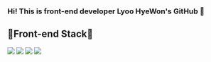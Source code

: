 ### Hi! This is front-end developer Lyoo HyeWon's GitHub 👋

## 🌟Front-end Stack🌟
<a href="" target="_blank"><img src="https://img.shields.io/badge/HTML-E34F26?style=flat&logo=HTML5&logoColor=white"/></a>
<a href="" target="_blank"><img src="https://img.shields.io/badge/CSS3-1572B6?style=flat&logo=CSS3&logoColor=white"/></a>
<a href="" target="_blank"><img src="https://img.shields.io/badge/JavaScript-F7DF1E?style=flat&logo=JavaScript&logoColor=black"/></a>
<a href="" target="_blank"><img src="https://img.shields.io/badge/react-61DAFB?style=flat&logo=react&logoColor=black"/></a>

